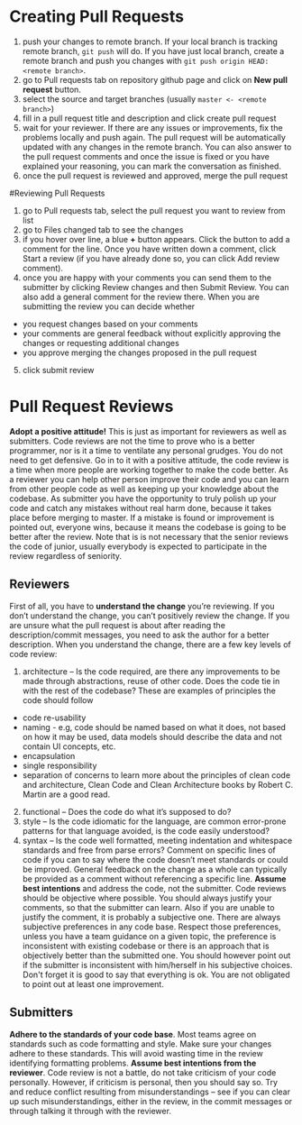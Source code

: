 # Creating Pull Requests
1. push your changes to remote branch. If your local branch is tracking remote branch, `git push` will do. If you have just local branch, create a remote branch and push you changes with `git push origin HEAD:<remote branch>`.
2. go to Pull requests tab on repository github page and click on **New pull request** button.
3. select the source and target branches (usually `master <- <remote branch>`)
4. fill in a pull request title and description and click create pull request
5. wait for your reviewer. If there are any issues or improvements, fix the problems locally and push again. The pull request will be automatically updated with any changes in the remote branch. You can also answer to the pull request comments and once the issue is fixed or you have explained your reasoning, you can mark the conversation as finished.
6. once the pull request is reviewed and approved, merge the pull request

#Reviewing Pull Requests
1. go to Pull requests tab, select the pull request you want to review from list
2. go to Files changed tab to see the changes
3. if you hover over line, a blue **+** button appears. Click the button to add a comment for the line. Once you have written down a comment, click Start a review (if you have already done so, you can click Add review comment). 
4. once you are happy with your comments you can send them to the submitter by clicking Review changes and then Submit Review. You can also add a general comment for the review there. When you are submitting the review you can decide whether 
- you request changes based on your comments
- your comments are general feedback without explicitly approving the changes or requesting additional changes
- you approve merging the changes proposed in the pull request
5. click submit review

# Pull Request Reviews
**Adopt a positive attitude!**
This is just as important for reviewers as well as submitters. Code reviews are not the time to prove who is a better programmer, nor is it a time to ventilate any personal grudges. You do not need to get defensive. Go in to it with a positive attitude, the code review is a time when more people are working together to make the code better. As a reviewer you can help other person improve their code and you can learn from other people code as well as keeping up your knowledge about the codebase. As submitter you have the opportunity to truly polish up your code and catch any mistakes without real harm done, because it takes place before merging to master. If a mistake is found or improvement is pointed out, everyone wins, because it means the codebase is going to be better after the review. Note that is is not necessary that the senior reviews the code of junior, usually everybody is expected to participate in the review regardless of seniority.

## Reviewers
First of all, you have to **understand the change** you’re reviewing. If you don’t understand the change, you can’t positively review the change. If you are unsure what the pull request is about after reading the description/commit messages, you need to ask the author for a better description.
When you understand the change, there are a few key levels of code review:
1. architecture – Is the code required, are there any improvements to be made through abstractions, reuse of other code. Does the code tie in with the rest of the codebase? These are examples of principles the code should follow
- code re-usability
- naming - e.g, code should be named based on what it does, not based on how it may be used, data models should describe the data and not contain UI concepts, etc.
- encapsulation
- single responsibility
- separation of concerns
to learn more about the principles of clean code and architecture, Clean Code and Clean Architecture books by Robert C. Martin are a good read.
2. functional – Does the code do what it’s supposed to do?
3. style – Is the code idiomatic for the language, are common error-prone patterns for that language avoided, is the code easily understood?
4. syntax – Is the code well formatted, meeting indentation and whitespace standards and free from parse errors?
Comment on specific lines of code if you can to say where the code doesn’t meet standards or could be improved. General feedback on the change as a whole can typically be provided as a comment without referencing a specific line.
**Assume best intentions** and address the code, not the submitter. Code reviews should be objective where possible. You should always justify your comments, so that the submitter can learn. Also if you are unable to justify the comment, it is probably a subjective one.
There are always subjective preferences in any code base. Respect those preferences, unless you have a team guidance on a given topic, the preference is inconsistent with existing codebase or there is an approach that is objectively better than the submitted one. You should however point out if the submitter is inconsistent with him/herself in his subjective choices.
Don't forget it is good to say that everything is ok. You are not obligated to point out at least one improvement.

## Submitters
**Adhere to the standards of your code base**. Most teams agree on standards such as code formatting and style. Make sure your changes adhere to these standards. This will avoid wasting time in the review identifying formatting problems.
**Assume best intentions from the reviewer**. Code review is not a battle, do not take criticism of your code personally. However, if criticism is personal, then you should say so.
Try and reduce conflict resulting from misunderstandings – see if you can clear up such misunderstandings, either in the review, in the commit messages or through talking it through with the reviewer.
